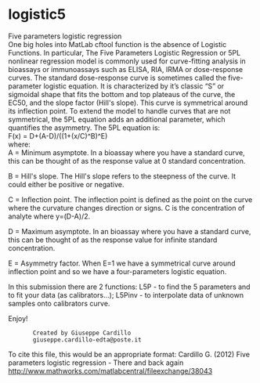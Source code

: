 # logistic5
Five parameters logistic regression<br/>
One big holes into MatLab cftool function is the absence of Logistic Functions. In particular, The Five Parameters Logistic Regression or 5PL nonlinear regression model is commonly used for curve-fitting analysis in bioassays or immunoassays such as ELISA, RIA, IRMA or dose-response curves. The standard dose-response curve is sometimes called the five-parameter logistic equation. It is characterized by it’s classic “S” or sigmoidal shape that fits the bottom and top plateaus of the curve, the EC50, and the slope factor (Hill's slope). This curve is symmetrical around its inflection point. To extend the model to handle curves that are not symmetrical, the 5PL equation adds an additional parameter, which quantifies the asymmetry.
The 5PL equation is:<br/>
F(x) = D+(A-D)/((1+(x/C)^B)^E)<br/>
where:<br/>
A = Minimum asymptote. In a bioassay where you have a standard curve, this can be thought of as the response value at 0 standard concentration.

B = Hill's slope. The Hill's slope refers to the steepness of the curve. It could either be positive or negative.

C = Inflection point. The inflection point is defined as the point on the
curve where the curvature changes direction or signs. C is the concentration of analyte where y=(D-A)/2.

D = Maximum asymptote. In an bioassay where you have a standard curve, this can be thought of as the response value for infinite standard concentration.

E = Asymmetry factor. When E=1 we have a symmetrical curve around inflection point and so we have a four-parameters logistic equation.

In this submission there are 2 functions:
L5P - to find the 5 parameters and to fit your data (as calibrators...);
L5Pinv - to interpolate data of unknown samples onto calibrators curve.

Enjoy!

           Created by Giuseppe Cardillo
           giuseppe.cardillo-edta@poste.it

To cite this file, this would be an appropriate format:
Cardillo G. (2012) Five parameters logistic regression - There and back again
http://www.mathworks.com/matlabcentral/fileexchange/38043

